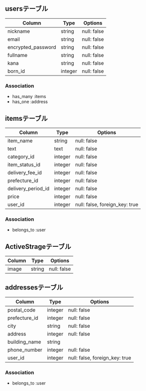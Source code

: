 ## usersテーブル

| Column             | Type    | Options     |
| ------------------ | ------- | ----------- |
| nickname           | string  | null: false |
| email              | string  | null: false |
| encrypted_password | string  | null: false |
| fullname           | string  | null: false |
| kana               | string  | null: false |
| born_id            | integer | null: false |

### Association

- has_many :items
- has_one :address

## itemsテーブル

| Column             | Type    | Options                        |
| ------------------ | ------- | ------------------------------ |
| item_name          | string  | null: false                    |
| text               | text    | null: false                    |
| category_id        | integer | null: false                    |
| item_status_id     | integer | null: false                    |
| delivery_fee_id    | integer | null: false                    |
| prefecture_id      | integer | null: false                    |
| delivery_period_id | integer | null: false                    |
| price              | integer | null: false                    |
| user_id            | integer | null: false, foreign_key: true |

### Association

- belongs_to :user

## ActiveStrageテーブル

| Column | Type   | Options     |
| ------ | ------ | ----------- |
| image  | string | null: false |

## addressesテーブル

| Column        | Type    | Options                        |
| ------------- | ------- | ------------------------------ |
| postal_code   | integer | null: false                    |
| prefecture_id | integer | null: false                    |
| city          | string  | null: false                    |
| address       | integer | null: false                    |
| building_name | string  |                                |
| phone_number  | integer | null: false                    |
| user_id       | integer | null: false, foreign_key: true |

### Association

- belongs_to :user